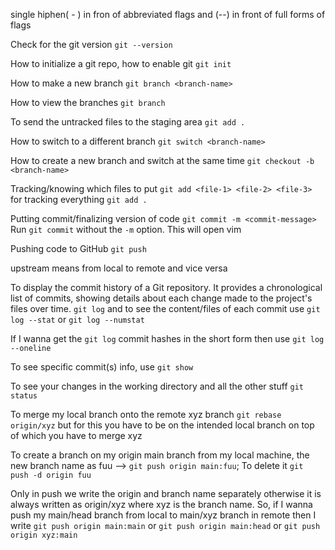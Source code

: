 single hiphen( - ) in fron of abbreviated flags and (--) in front of full forms of flags

Check for the git version
`git --version`

How to initialize a git repo, how to enable git
`git init`

How to make a new branch
`git branch <branch-name>`

How to view the branches
`git branch`

To send the untracked files to the staging area 
`git add .`

How to switch to a different branch
`git switch <branch-name>`

How to create a new branch and switch at the same time
`git checkout -b <branch-name>`

Tracking/knowing which files to put
`git add <file-1> <file-2> <file-3>`
for tracking everything
`git add .`

Putting commit/finalizing version of code
`git commit -m <commit-message>`
Run `git commit` without the `-m` option. This will open vim

Pushing code to GitHub
`git push`

upstream means from local to remote and vice versa

To display the commit history of a Git repository. It provides a chronological list of commits, showing details about each change made to the project's files over time.
`git log` and to see the content/files of each commit use `git log --stat` or `git log --numstat`

If I wanna get the `git log` commit hashes in the short form then use `git log --oneline`

To see specific commit(s) info, use `git show`

To see your changes in the working directory and all the other stuff `git status`

To merge my local branch onto the remote xyz branch `git rebase origin/xyz` but for this you have to be on the intended local branch on top of which you have to merge xyz

To create a branch on my origin main branch from my local machine, the new branch name as fuu --> `git push origin main:fuu`; To delete it `git push -d origin fuu`

Only in push we write the origin and branch name separately otherwise it is always written as origin/xyz where xyz is the branch name.
So, if I wanna push my main/head branch from local to main/xyz branch in remote then I write `git push origin main:main` or `git push origin main:head` or `git push origin xyz:main`

